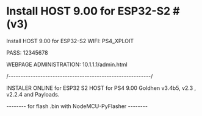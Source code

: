# Install HOST 9.00 for ESP32-S2 # (v3)


Install HOST 9.00 for ESP32-S2 WIFI: PS4_XPLOIT

PASS: 12345678

WEBPAGE ADMINISTRATION: 10.1.1.1/admin.html

/----------------------------------------------------------/

INSTALER ONLINE for ESP32 S2 HOST for PS4 9.00 Goldhen v3.4b5, v2.3 , v2.2.4  and Payloads.

--------  for flash .bin with NodeMCU-PyFlasher  --------
